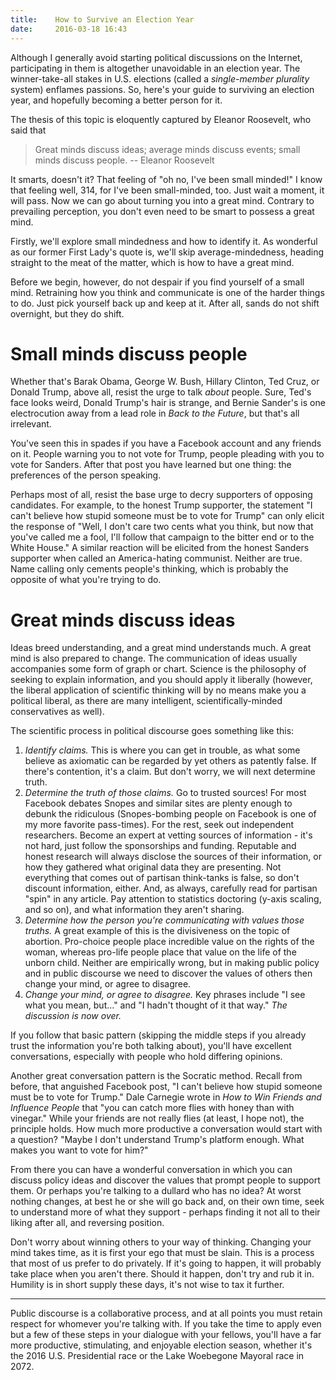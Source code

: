 ```yaml
---
title:    How to Survive an Election Year
date:     2016-03-18 16:43
---
```


Although I generally avoid starting political discussions on the Internet, participating in them is altogether unavoidable in an election year. The winner-take-all stakes in U.S. elections (called a *single-member plurality* system) enflames passions. So, here's your guide to surviving an election year, and hopefully becoming a better person for it.

The thesis of this topic is eloquently captured by Eleanor Roosevelt, who said that

> Great minds discuss ideas; average minds discuss events; small minds discuss people. -- Eleanor Roosevelt

It smarts, doesn't it? That feeling of "oh no, I've been small minded!" I know that feeling well, 314, for I've been small-minded, too. Just wait a moment, it will pass. Now we can go about turning you into a great mind. Contrary to prevailing perception, you don't even need to be smart to possess a great mind.

Firstly, we'll explore small mindedness and how to identify it. As wonderful as our former First Lady's quote is, we'll skip average-mindedness, heading straight to the meat of the matter, which is how to have a great mind.

Before we begin, however, do not despair if you find yourself of a small mind. Retraining how you think and communicate is one of the harder things to do. Just pick yourself back up and keep at it. After all, sands do not shift overnight, but they do shift.

# Small minds discuss people

Whether that's Barak Obama, George W. Bush, Hillary Clinton, Ted Cruz, or Donald Trump, above all, resist the urge to talk *about* people. Sure, Ted's face looks weird, Donald Trump's hair is strange, and Bernie Sander's is one electrocution away from a lead role in *Back to the Future*, but that's all irrelevant.

You've seen this in spades if you have a Facebook account and any friends on it. People warning you to not vote for Trump, people pleading with you to vote for Sanders. After that post you have learned but one thing: the preferences of the person speaking.

Perhaps most of all, resist the base urge to decry supporters of opposing candidates. For example, to the honest Trump supporter, the statement "I can't believe how stupid someone must be to vote for Trump" can only elicit the response of "Well, I don't care two cents what you think, but now that you've called me a fool, I'll follow that campaign to the bitter end or to the White House." A similar reaction will be elicited from the honest Sanders supporter when called an America-hating communist. Neither are true. Name calling only cements people's thinking, which is probably the opposite of what you're trying to do.

# Great minds discuss ideas

Ideas breed understanding, and a great mind understands much. A great mind is also prepared to change. The communication of ideas usually accompanies some form of graph or chart. Science is the philosophy of seeking to explain information, and you should apply it liberally (however, the liberal application of scientific thinking will by no means make you a political liberal, as there are many intelligent, scientifically-minded conservatives as well).

The scientific process in political discourse goes something like this:

1.   *Identify claims.* This is where you can get in trouble, as what some believe as axiomatic can be regarded by yet others as patently false. If there's contention, it's a claim. But don't worry, we will next determine truth.
2.   *Determine the truth of those claims.* Go to trusted sources! For most Facebook debates Snopes and similar sites are plenty enough to debunk the ridiculous (Snopes-bombing people on Facebook is one of my more favorite pass-times). For the rest, seek out independent researchers. Become an expert at vetting sources of information - it's not hard, just follow the sponsorships and funding. Reputable and honest research will always disclose the sources of their information, or how they gathered what original data they are presenting. Not everything that comes out of partisan think-tanks is false, so don't discount information, either. And, as always, carefully read for partisan "spin" in any article. Pay attention to statistics doctoring (y-axis scaling, and so on), and what information they aren't sharing.
3.   *Determine how the person you're communicating with values those truths.* A great example of this is the divisiveness on the topic of abortion. Pro-choice people place incredible value on the rights of the woman, whereas pro-life people place that value on the life of the unborn child. Neither are empirically wrong, but in making public policy and in public discourse we need to discover the values of others then change your mind, or agree to disagree.
4.   *Change your mind, or agree to disagree.* Key phrases include "I see what you mean, but..." and "I hadn't thought of it that way." *The discussion is now over.*

If you follow that basic pattern (skipping the middle steps if you already trust the information you're both talking about), you'll have excellent conversations, especially with people who hold differing opinions.

Another great conversation pattern is the Socratic method. Recall from before, that anguished Facebook post, "I can't believe how stupid someone must be to vote for Trump." Dale Carnegie wrote in *How to Win Friends and Influence People* that "you can catch more flies with honey than with vinegar." While your friends are not really flies (at least, I hope not), the principle holds. How much more productive a conversation would start with a question? "Maybe I don't understand Trump's platform enough. What makes you want to vote for him?"

From there you can have a wonderful conversation in which you can discuss policy ideas and discover the values that prompt people to support them. Or perhaps you're talking to a dullard who has no idea? At worst nothing changes, at best he or she will go back and, on their own time, seek to understand more of what they support - perhaps finding it not all to their liking after all, and reversing position.

Don't worry about winning others to your way of thinking. Changing your mind takes time, as it is first your ego that must be slain. This is a process that most of us prefer to do privately. If it's going to happen, it will probably take place when you aren't there. Should it happen, don't try and rub it in. Humility is in short supply these days, it's not wise to tax it further.

---

Public discourse is a collaborative process, and at all points you must retain respect for whomever you're talking with. If you take the time to apply even but a few of these steps in your dialogue with your fellows, you'll have a far more productive, stimulating, and enjoyable election season, whether it's the 2016 U.S. Presidential race or the Lake Woebegone Mayoral race in 2072.
